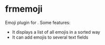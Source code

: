 # frmemoji
Emoji plugin for .
Some features:
 - It displays a list of all emojis in a sorted way
 - It can add emojis to several text fields